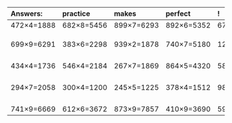 | Answers: | practice | makes | perfect | ! |
| :--- | :--- | :--- | :--- | :--- |
| 472×4=1888 | 682×8=5456 | 899×7=6293 | 892×6=5352 | 678×5=3390 | 
|   |   |   |   |   | 
|   |   |   |   |   | 
|   |   |   |   |   | 
| 699×9=6291 | 383×6=2298 | 939×2=1878 | 740×7=5180 | 125×8=1000 | 
|   |   |   |   |   | 
|   |   |   |   |   | 
|   |   |   |   |   | 
|   |   |   |   |   | 
| 434×4=1736 | 546×4=2184 | 267×7=1869 | 864×5=4320 | 582×5=2910 | 
|   |   |   |   |   | 
|   |   |   |   |   | 
|   |   |   |   |   | 
|   |   |   |   |   | 
| 294×7=2058 | 300×4=1200 | 245×5=1225 | 378×4=1512 | 982×2=1964 | 
|   |   |   |   |   | 
|   |   |   |   |   | 
|   |   |   |   |   | 
|   |   |   |   |   | 
| 741×9=6669 | 612×6=3672 | 873×9=7857 | 410×9=3690 | 599×2=1198 | 
